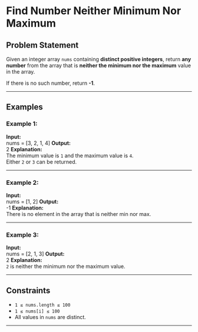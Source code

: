 # Find Number Neither Minimum Nor Maximum

## Problem Statement
Given an integer array `nums` containing **distinct positive integers**, return **any number** from the array that is **neither the minimum nor the maximum** value in the array.  

If there is no such number, return **-1**.

---

## Examples

### Example 1:
**Input:**  
nums = [3, 2, 1, 4]
**Output:**  
2
**Explanation:**  
The minimum value is `1` and the maximum value is `4`.  
Either `2` or `3` can be returned.

---

### Example 2:
**Input:**  
nums = [1, 2]
**Output:**  
-1
**Explanation:**  
There is no element in the array that is neither min nor max.

---

### Example 3:
**Input:**  
nums = [2, 1, 3]
**Output:**  
2
**Explanation:**  
`2` is neither the minimum nor the maximum value.

---

## Constraints
- `1 ≤ nums.length ≤ 100`
- `1 ≤ nums[i] ≤ 100`
- All values in `nums` are distinct.

---
